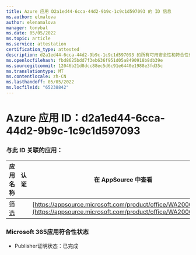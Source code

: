 ```yaml
---
title: Azure 应用 D2a1ed44-6cca-44d2-9b9c-1c9c1d597093 的 ID 信息
ms.author: elmalova
author: elenamalova
manager: tonybal
ms.date: 05/05/2022
ms.topic: article
ms.service: attestation
certification_type: attested
description: d2a1ed44-6cca-44d2-9b9c-1c9c1d597093 的所有可用安全性和符合性信息。
ms.openlocfilehash: fbd8625bdd7f3eb636f951d05a8490918b8db39e
ms.sourcegitcommit: 12046b21d8dcc88ec5d6c91e6440e1988e3fd35c
ms.translationtype: MT
ms.contentlocale: zh-CN
ms.lasthandoff: 05/05/2022
ms.locfileid: "65238842"
---
```

# <a name="azure-app-id-d2a1ed44-6cca-44d2-9b9c-1c9c1d597093"></a>Azure 应用 ID：d2a1ed44-6cca-44d2-9b9c-1c9c1d597093


### <a name="apps-associated-with-this-id"></a>与此 ID 关联的应用：
| **应用名称** | **认证** | **在 AppSource 中查看** |
|--------------|---------------|-----------------------|
| [筛选](../forward/WA200002545.md) |  | [https://appsource.microsoft.com/product/office/WA200002545](https://appsource.microsoft.com/product/office/WA200002545) |

### <a name="microsoft-365-app-compliance-status"></a>Microsoft 365应用符合性状态
- Publisher证明状态：已完成
